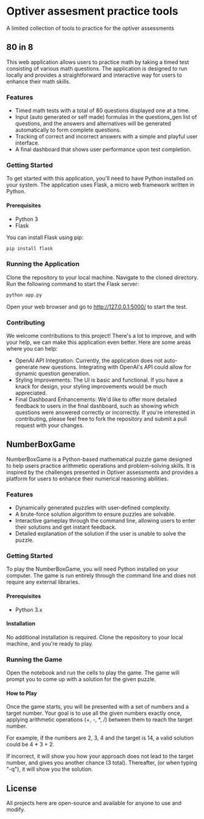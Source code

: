 # Optiver assesment practice tools

A limited collection of tools to practice for the optiver assessments

## 80 in 8
This web application allows users to practice math by taking a timed test consisting of various math questions. The application is designed to run locally and provides a straightforward and interactive way for users to enhance their math skills.

### Features

- Timed math tests with a total of 80 questions displayed one at a time.
- Input (auto generated or self made) formulas in the questions_gen list of questions, and the answers and alternatives will be generated automatically to form complete questions.
- Tracking of correct and incorrect answers with a simple and playful user interface.
- A final dashboard that shows user performance upon test completion.

### Getting Started

To get started with this application, you'll need to have Python installed on your system. The application uses Flask, a micro web framework written in Python.

#### Prerequisites

- Python 3
- Flask

You can install Flask using pip:

```bash
pip install flask
```

### Running the Application
Clone the repository to your local machine.
Navigate to the cloned directory.
Run the following command to start the Flask server:

```bash
python app.py
```

Open your web browser and go to http://127.0.0.1:5000/ to start the test.

### Contributing
We welcome contributions to this project! There's a lot to improve, and with your help, we can make this application even better. Here are some areas where you can help:

- OpenAI API Integration: Currently, the application does not auto-generate new questions. Integrating with OpenAI's API could allow for dynamic question generation.
- Styling Improvements: The UI is basic and functional. If you have a knack for design, your styling improvements would be much appreciated.
- Final Dashboard Enhancements: We'd like to offer more detailed feedback to users in the final dashboard, such as showing which questions were answered correctly or incorrectly.
If you're interested in contributing, please feel free to fork the repository and submit a pull request with your changes.


## NumberBoxGame

NumberBoxGame is a Python-based mathematical puzzle game designed to help users practice arithmetic operations and problem-solving skills. It is inspired by the challenges presented in Optiver assessments and provides a platform for users to enhance their numerical reasoning abilities.

### Features

- Dynamically generated puzzles with user-defined complexity.
- A brute-force solution algorithm to ensure puzzles are solvable.
- Interactive gameplay through the command line, allowing users to enter their solutions and get instant feedback.
- Detailed explanation of the solution if the user is unable to solve the puzzle.

### Getting Started

To play the NumberBoxGame, you will need Python installed on your computer. The game is run entirely through the command line and does not require any external libraries.

#### Prerequisites

- Python 3.x

#### Installation

No additional installation is required. Clone the repository to your local machine, and you're ready to play.

### Running the Game
Open the notebook and run the cells to play the game. The game will prompt you to come up with a solution for the given puzzle.

#### How to Play
Once the game starts, you will be presented with a set of numbers and a target number. Your goal is to use all the given numbers exactly once, applying arithmetic operations (+, -, *, /) between them to reach the target number.

For example, if the numbers are 2, 3, 4 and the target is 14, a valid solution could be 4 * 3 + 2.

If incorrect, it will show you how your approach does not lead to the target number, and gives you another chance (3 total). Thereafter, (or when typing "-q"), it will show you the solution.


## License
All projects here are open-source and available for anyone to use and modify.
